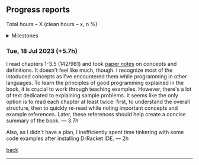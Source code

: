 <a name="top"></a>
## Progress reports

Total hours &ndash; X (clean hours &ndash; x, n %)

<details>
<summary>Milestones</summary>

...

</details>

<a name="18-Jul-2023"></a>
### Tue, 18 Jul 2023 (+5.7h)

I read chapters 1-3.5 (142/981) and took [paper notes](https://t.me/DanilTsygolnik_edu_wip/7) on concepts and definitions. It doesn't feel like much, though. I recognize most of the intoduced concepts as I've encountered them while programming in other languages. To learn the principles of good programming explained in the book, it is crucial to work through teaching examples. However, there's a lot of text dedicated to explaining sample problems. It seems like the only option is to read each chapter at least twice: first, to understand the overall structure, then to quickly re-read while noting important concepts and example references. Later, these references should help create a concise summary of the book. &mdash; 3.7h

Also, as I didn't have a plan, I inefficiently spent time tinkering with some code examples after installing DrRacket IDE. &mdash; 2h

[back](#top)

---


<!--
Use in @= register to paste a title for the current day
"<a name=\"".trim(system('date +"%d-%b-%Y"'))."\"><\/a>"
Use in @= register to paste a title for the current day
"### ".trim(system('date +"%a, %d %b %Y"'))

...

[back](#top)

---

-->
